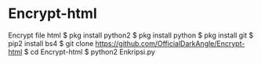 # Encrypt-html
Encrypt file html
$ pkg install python2
$ pkg install python
$ pkg install git
$ pip2 install bs4
$ git clone https://github.com/OfficialDarkAngle/Encrypt-html
$ cd Encrypt-html
$ python2 Enkripsi.py

